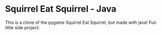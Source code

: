 # Squirrel Eat Squirrel - Java
This is a clone of the pygame Squirrel Eat Squirrel, but made with java! Fun little side project.
